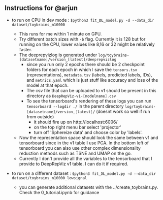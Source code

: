 ## Instructions for @arjun

- to run on CPU in dev mode     : `$python3 fit_DL_model.py -d --data_dir dataset/toybrains_n10000`
    - This runs for me within 1 minute on GPU. 
    - Try different batch sizes with `-b` flag. Currently it is 128 but for running on the CPU, lower values like 8,16 or 32 might be relatively faster.
    - The deeprepvizlog is generated under `log/toybrains-[datasetname]/version_[latest]/deeprepvizlog`
        - since you run only 2 epochs there should be 2 checkpoint folders for each epoch in which I save the `tensors.tsv` (representations), `metadata.tsv` (labels, predicted labels, IDs), and `metrics.yaml` which is just stuff like accuracy and loss of the model at that epoch.
        - The csv file that can be uploaded to v1 should be present in this directory as `DeepRepViz-v1-[modelname].csv`
        - To see the tensorboard's rendering of these logs you can run `tensorboard --logdir ./` in the parent directory `log/toybrains-[datasetname]/version_[latest]/`
(doesnt work so well if run from outside)
            - it should fire up on http://localhost:6006/ 
            - on the top right menu bar select 'projector'
            - turn off 'Sphereize data' and choose color by 'labels'. 
    - Now the representation space should look the same between v1 and tensorboard since in the v1 table I use PCA. In the bottom left of tensorboard you can also use other complex dimensionality reduction methods such as TSNE and UMAP on the go.
    - Currently I don't provide all the variables to the tensorboard that I provide to DeepRepViz v1 table. I can do it if required.

- to run on a different dataset : `$python3 fit_DL_model.py -d --data_dir dataset/toybrains_n10000_lowsignal`
    - you can generate additional datasets with the ../create_toybrains.py. Check the 0_tutorial.ipynb for guidance
    